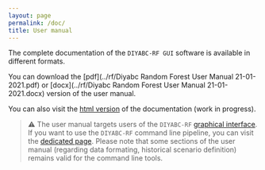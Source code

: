 ```yaml
---
layout: page
permalink: /doc/
title: User manual
---
```


The complete documentation of the `DIYABC-RF GUI` software is available in different formats.

You can download the [pdf](../rf/Diyabc Random Forest User Manual 21-01-2021.pdf) or [docx](../rf/Diyabc Random Forest User Manual 21-01-2021.docx) version of the user manual.

You can also visit the [html version](/rf/DiyabcRandomForestUserManual21-01-2021.htm) of the documentation (work in progress).

> :warning: The user manual targets users of the `DIYABC-RF` [graphical interface](/gui/). If you want to use the `DIYABC-RF` command line pipeline, you can visit the [dedicated page](/cli/). Please note that some sections of the user manual (regarding data formating, historical scenario definition) remains valid for the command line tools.  
